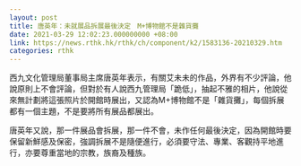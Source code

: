 ```yaml
---
layout: post
title: 唐英年：未就展品拆展最後決定　M+博物館不是雜貨攤
date: 2021-03-29 12:02:23.000000000 +08:00
link: https://news.rthk.hk/rthk/ch/component/k2/1583136-20210329.htm
categories: rthk
---
```


西九文化管理局董事局主席唐英年表示，有關艾未未的作品，外界有不少評論，他說原則上不會評論，但對於有人說西九管理局「跪低」，抽起不雅的相片，他說從來無計劃將這張照片於開館時展出，又認為M+博物館不是「雜貨攤」，每個拆展都有一個主題，不是要將所有展品都展出。

唐英年又說，那一件展品會拆展，那一件不會，未作任何最後決定，因為開館時要保留新鮮感及保密，強調拆展不是隨便進行，必須要守法、專業、客觀持平地進行，亦要尊重當地的宗教，族裔及種族。
